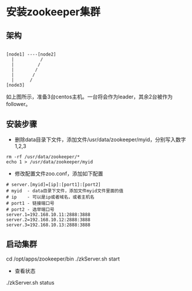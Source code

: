# 安装zookeeper集群


## 架构

```

[node1] ----[node2]
  |          /
  |         /
  |        /  
  |       /
  |      /
[node3]
```

如上图所示，准备3台centos主机。一台将会作为leader，其余2台被作为follower。

## 安装步骤

* 删除data目录下文件，添加文件/usr/data/zookeeper/myid，分别写入数字1,2,3

```
rm -rf /usr/data/zookeeper/* 
echo 1 > /usr/data/zookeeper/myid
```

* 修改配置文件zoo.conf，添加如下配置 

```
# server.[myid]=[ip]:[port1]:[port2]
# myid  - data目录下文件，添加文件myid文件里面的值
# ip    - 可以是ip或者域名，或者主机名
# port1 - 链接端口号
# port2 - 选举端口号
server.1=192.168.10.11:2888:3888
server.2=192.168.10.12:2888:3888
server.3=192.168.10.13:2888:3888
```


## 启动集群

cd /opt/apps/zookeeper/bin
./zkServer.sh start 

*  查看状态

./zkServer.sh status










